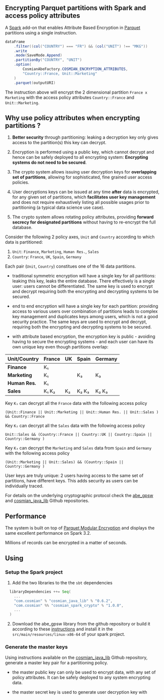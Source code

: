 
## Encrypting Parquet partitions with Spark and access policy attributes

A [Spark](https://spark.apache.org/) add-on that enables Attribute Based Encryption in [Parquet](https://parquet.apache.org/) partitions using a single instruction.


```java
dataFrame
    .filter((col("COUNTRY") === "FR") && (col("UNIT") !== "MKG"))
    .write
    .mode(SaveMode.Append)
    .partitionBy("COUNTRY", "UNIT")
    .option(
        CosmianAbeFactory.COSMIAN_ENCRYPTION_ATTRIBUTES,
        "Country::France, Unit::Marketing"
    )
    .parquet(outputURI)
```

The instruction above will encrypt the 2 dimensional partition `France x Marketing` with the access policy attributes `Country::France` and `Unit::Marketing`.


## Why use policy attributes when encrypting partitions ?

1. **Better security** through partitioning: leaking a decryption key only gives access to the partition(s) this key can decrypt.

2. Encryption is performed using a public key, which cannot decrypt and hence can be safely deployed to all encrypting system: **Encrypting systems do not need to be secured**.

3. The crypto system allows issuing user decryption keys for **overlapping set of partitions**, allowing for sophisticated, fine grained user access policies.

4. User decryptions keys can be issued at any time **after** data is encrypted, for any given set of partitions, which **facilitates user key management** and does not require exhaustively listing all possible usages prior to partitioning (a typical data science use case). 

5. The crypto system allows rotating policy attributes, providing **forward secrecy for designated partitions** without having to re-encrypt the full database.

Consider the following 2 policy axes, `Unit` and `Country` according to which data is partitioned:

1. `Unit`: `Finance`, `Marketing`, `Human Res.`, `Sales`
2. `Country`: `France`, `UK`, `Spain`, `Germany`

Each pair (`Unit`, `Country`) constitues one of the 16 data partitions.

- traditional symmetric encryption will have a single key for all partitions: leaking this key, leaks the entire database. There effectively is a single user: users cannot be differentiated. The same key is used to encrypt and decrypt requiring both the encrypting and decrypting systems to be secured.

- end to end encryption will have a single key for each partition: providing access to various users over combination of partitions leads to complex key management and duplicates keys among users, which is not a good security practice. The same keys are used to encrypt and decrypt, requiring both the encrypting and decrypting systems to be secured.

- with attribute based encryption, the encryption key is public - avoiding having to secure the encrypting systems - and each user can have its own unique key even though partitions overlap:

 Unit/Country  | France |   UK   |  Spain  |  Germany  |
 --------------|--------|--------|---------|-----------|
 **Finance**   |  K₁    |        |         |           |
 **Marketing** |  K₁    |        |    K₃   |    K₃     |
 **Human Res.**|  K₁    |        |         |           |
 **Sales**     |  K₁ K₂ |   K₂   |  K₂ K₃  |   K₂ K₃   |


Key `K₁` can decrypt all the `France` data with the following access policy
``` 
(Unit::Finance || Unit::Marketing || Unit::Human Res. || Unit::Sales ) && Country::France 
```

Key `K₂` can decrypt all the `Sales` data with the following access policy
``` 
Unit::Sales && (Country::France || Country::UK || Country::Spain || Country::Germany )
```

Key `K₃` can decrypt the `Marketing` and `Sales` data from `Spain` and `Germany` with the following access policy
``` 
(Unit::Marketing || Unit::Sales) && (Country::Spain || Country::Germany )
```

User keys are truly unique: 2 users having access to the same set of partitions, have different keys. This adds security as users can be individually traced.

For details on the underlying cryptographic protocol check the [abe_gpsw](https://github.com/Cosmian/abe_gpsw/) and [cosmian_java_lib](https://github.com/Cosmian/cosmian_java_lib) Github repositories.

## Performance

The system is built on top of [Parquet Modular Encryption](https://github.com/apache/parquet-format/blob/master/Encryption.md) and displays the same excellent performance on Spark 3.2.

Millions of records can be encrypted in a matter of seconds.


## Using


### Setup the Spark project

1. Add the two libraries to the the `sbt` dependencies

```scala
  libraryDependencies ++= Seq(
    ...
    "com.cosmian" % "cosmian_java_lib" % "0.6.2",
    "com.cosmian" %% "cosmian_spark_crypto" % "1.0.0",
    ...
  )
```

2. Download the abe_gpsw library from the github repository or build it according to these [instructions](https://github.com/Cosmian/cosmian_java_lib#building-the-the-abe-gpsw-native-lib) and install it in the `src/main/resources/linux-x86-64` of your spark project.  


### Generate the master keys

Using instructions available on the [cosmian_java_lib](https://github.com/Cosmian/cosmian_java_lib) Github repository, generate a master key pair for a partitioning policy.

 - the master public key can only be used to encrypt data, with any set of policy attributes. It can be safely deployed to any system encrypting data.

 - the master secret key is used to generate user decryption key with 





